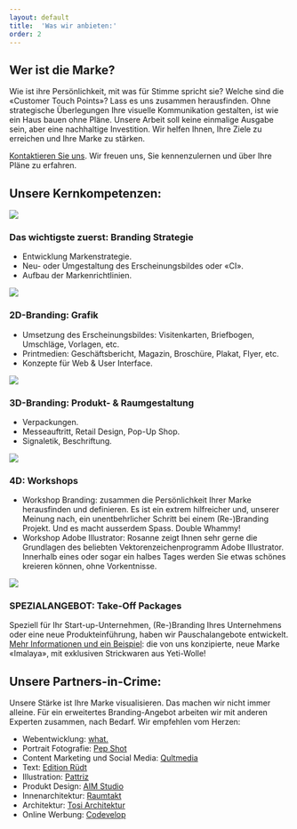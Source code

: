 ```yaml
---
layout: default
title:  'Was wir anbieten:'
order: 2
---
```



## Wer ist die Marke?

Wie ist ihre Persönlichkeit, mit was für Stimme spricht sie? Welche sind die «Customer Touch Points»? Lass es uns zusammen herausfinden. Ohne strategische Überlegungen Ihre visuelle Kommunikation gestalten, ist wie ein Haus bauen ohne Pläne. Unsere Arbeit soll keine einmalige Ausgabe sein, aber eine nachhaltige Investition. Wir helfen Ihnen, Ihre Ziele zu erreichen und Ihre Marke zu stärken.


[Kontaktieren Sie uns](mailto:design@studio-franklin.com). Wir freuen uns, Sie kennenzulernen und über Ihre Pläne zu erfahren.


## Unsere Kernkompetenzen:
<div class="gridwrapper">
      <div class="gridimage"><img src="/assets/images/strategie.svg"></div>
      <div class="gridtext">
          <h3>Das wichtigste zuerst: Branding Strategie</h3>
          <ul>
              <li>Entwicklung Markenstrategie.</li>
              <li>Neu- oder Umgestaltung des Erscheinungsbildes oder «CI».</li>
              <li>Aufbau der Markenrichtlinien.</li>
          </ul>
      </div>
      <div class="gridimage"><img src="/assets/images/grafik.svg"></div>
      <div class="gridtext">
          <h3>2D-Branding: Grafik</h3>
          <ul>
              <li>Umsetzung des Erscheinungsbildes: Visitenkarten, Briefbogen, Umschläge, Vorlagen, etc.</li>
              <li>Printmedien: Geschäftsbericht, Magazin, Broschüre, Plakat, Flyer, etc.</li>
              <li>Konzepte für Web & User Interface.</li>
          </ul>
      </div>
      <div class="gridimage"><img src="/assets/images/product.svg"></div>
      <div class="gridtext">
          <h3>3D-Branding: Produkt- & Raumgestaltung</h3>
          <ul>
              <li>Verpackungen.</li>
              <li>Messeauftritt, Retail Design, Pop-Up Shop.</li>
              <li>Signaletik, Beschriftung.</li>
          </ul>
      </div>
      <div class="gridimage"><img src="/assets/images/workshop.svg"></div>
      <div class="gridtext">
          <h3> 4D: Workshops</h3>
          <ul>
          <li>Workshop Branding: zusammen die Persönlichkeit Ihrer Marke herausfinden und definieren. Es ist ein extrem hilfreicher und, unserer Meinung nach, ein unentbehrlicher Schritt bei einem (Re-)Branding Projekt. Und es macht ausserdem Spass. Double Whammy!</li>
          <li>Workshop Adobe Illustrator: Rosanne zeigt Ihnen sehr gerne die Grundlagen des beliebten Vektorenzeichenprogramm Adobe Illustrator. Innerhalb eines oder sogar ein halbes Tages werden Sie etwas schönes kreieren können, ohne Vorkentnisse.</li>
          </ul>
      </div>
      <div class="gridimage"><img src="/assets/images/package.svg"></div>
      <div class="gridtext">
          <h3> SPEZIALANGEBOT: Take-Off Packages</h3>
          <p>Speziell für Ihr Start-up-Unternehmen, (Re-)Branding Ihres Unternehmens oder eine neue Produkteinführung, haben wir Pauschalangebote entwickelt. <a href="/projects/01-imalaya.html">Mehr Informationen und ein Beispiel</a>: die von uns konzipierte, neue Marke «Imalaya», mit exklusiven Strickwaren aus Yeti-Wolle!</p>
      </div>
  </div>


## Unsere Partners-in-Crime:
Unsere Stärke ist Ihre Marke visualisieren. Das machen wir nicht immer alleine. Für ein erweitertes Branding-Angebot arbeiten wir mit anderen Experten zusammen, nach Bedarf. Wir empfehlen vom Herzen:

<div class="pink-box">
<ul>
    <li>Webentwicklung: <a href="https://what.digital" target="_blank">what.</a></li>
    <li>Portrait Fotografie: <a href="https://www.pepshot.ch" target="_blank">Pep Shot</a></li>
    <li>Content Marketing und Social Media: <a href="http://qultmedia.ch" target="_blank">Qultmedia</a></li>
    <li>Text: <a href="http://edition-ruedt.ch" target="_blank">Edition Rüdt</a></li>
    <li>Illustration: <a href="http://pattriz.ch" target="_blank">Pattriz</a></li>
    <li>Produkt Design: <a href="http://www.aimstudio.com" target="_blank">AIM Studio</a></li>
    <li>Innenarchitektur: <a href="http://raumtakt.ch" target="_blank">Raumtakt</a></li>
    <li>Architektur: <a href="http://www.tosi-arch.ch" target="_blank">Tosi Architektur</a></li>
    <li>Online Werbung: <a href="https://codevelop.io" target="_blank">Codevelop</a></li>
</ul>
</div>

